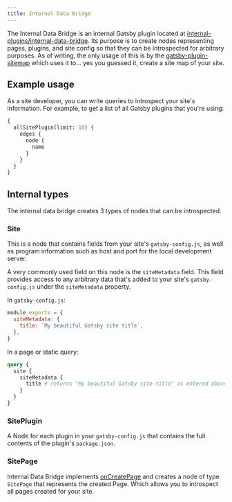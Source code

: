 ```yaml
---
title: Internal Data Bridge
---
```


The Internal Data Bridge is an internal Gatsby plugin located at [internal-plugins/internal-data-bridge](https://github.com/gatsbyjs/gatsby/tree/master/packages/gatsby/src/internal-plugins/internal-data-bridge). Its purpose is to create nodes representing pages, plugins, and site config so that they can be introspected for arbitrary purposes. As of writing, the only usage of this is by the [gatsby-plugin-sitemap](/packages/gatsby-plugin-sitemap) which uses it to... yes you guessed it, create a site map of your site.

## Example usage

As a site developer, you can write queries to introspect your site's information. For example, to get a list of all Gatsby plugins that you're using:

```graphql
{
  allSitePlugin(limit: 10) {
    edges {
      node {
        name
      }
    }
  }
}
```

## Internal types

The internal data bridge creates 3 types of nodes that can be introspected.

### Site

This is a node that contains fields from your site's `gatsby-config.js`, as well as program information such as host and port for the local development server.

A very commonly used field on this node is the `siteMetadata` field. This field provides access to any arbitrary data that's added to your site's `gatsby-config.js` under the `siteMetadata` property.

In `gatsby-config.js`:

```js:title=gatsby-config.js
module.exports = {
  siteMetadata: {
    title: `My beautiful Gatsby site title`,
  },
}
```

In a page or static query:

```graphql
query {
  site {
    siteMetadata {
      title # returns "My beautiful Gatsby site title" as entered above in gatsby-config.js.
    }
  }
}
```

### SitePlugin

A Node for each plugin in your `gatsby-config.js` that contains the full contents of the plugin's `package.json`.

### SitePage

Internal Data Bridge implements [onCreatePage](/docs/reference/builds/gatsby-node/#onCreatePage) and creates a node of type `SitePage` that represents the created Page. Which allows you to introspect all pages created for your site.
